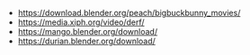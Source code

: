 - https://download.blender.org/peach/bigbuckbunny_movies/
- https://media.xiph.org/video/derf/
- https://mango.blender.org/download/
- https://durian.blender.org/download/
